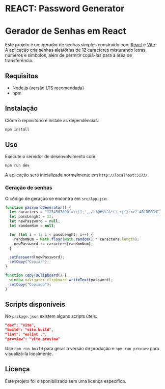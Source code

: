 # REACT: Password Generator
# Gerador de Senhas em React

Este projeto é um gerador de senhas simples construído com [React](https://react.dev/) e [Vite](https://vitejs.dev/). A aplicação cria senhas aleatórias de 12 caracteres misturando letras, números e símbolos, além de permitir copiá-las para a área de transferência.

## Requisitos

- Node.js (versão LTS recomendada)
- npm

## Instalação

Clone o repositório e instale as dependências:

```bash
npm install
```

## Uso

Execute o servidor de desenvolvimento com:

```bash
npm run dev
```

A aplicação será inicializada normalmente em `http://localhost:5173/`.

### Geração de senhas

O código de geração se encontra em `src/App.jsx`:

```javascript
function passwordGenerator() {
  let caracters = "1234567890-=\\[];',./~!@#$%^&*()_+|{}:<>?`ABCDEFGHIJKLMNOPQRSTUVWXYZabcdefghijklmnopqrstuvwxyz";
  let passLenght = 12;
  let newPassword = null;
  let randomNum = null;

  for (let i = 1; i < passLenght; i++) {
    randomNum = Math.floor(Math.random() * caracters.length);
    newPassword += caracters[randomNum];
  }

  setPassword(newPassword);
  setCopy("Copiar");
}

function copyToClipboard() {
  window.navigator.clipboard.writeText(password);
  setCopy("Copiado");
}
```

## Scripts disponíveis

No `package.json` existem alguns scripts úteis:

```json
"dev": "vite",
"build": "vite build",
"lint": "eslint .",
"preview": "vite preview"
```

Use `npm run build` para gerar a versão de produção e `npm run preview` para visualizá-la localmente.

## Licença

Este projeto foi disponibilizado sem uma licença específica.
